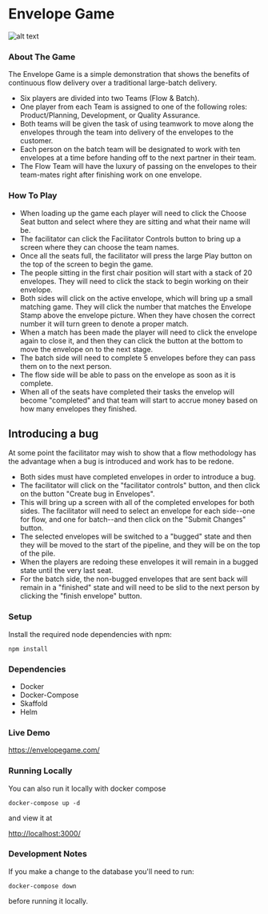 # Envelope Game
![alt text](./react/assets/screencap.png)

### About The Game
The Envelope Game is a simple demonstration that shows the benefits of continuous flow delivery over a traditional large-batch delivery. 
- Six players are divided into two Teams (Flow & Batch).
- One player from each Team is assigned to one of the following roles: Product/Planning, Development, or Quality Assurance.
- Both teams will be given the task of using teamwork to move along the envelopes through the team into delivery of the   envelopes to the customer.
- Each person on the batch team will be designated to work with ten envelopes at a time before handing off to the next partner in their team.
- The Flow Team will have the luxury of passing on the envelopes to their team-mates right after finishing work on one envelope.

### How To Play
- When loading up the game each player will need to click the Choose Seat button and select where they are sitting and what their name will be.
- The facilitator can click the Facilitator Controls button to bring up a screen where they can choose the team names.
- Once all the seats full, the facilitator will press the large Play button on the top of the screen to begin the game.
- The people sitting in the first chair position will start with a stack of 20 envelopes. They will need to click the stack to begin working on their envelope.
- Both sides will click on the active envelope, which will bring up a small matching game. They will click the number that matches the Envelope Stamp above the envelope picture. When they have chosen the correct number it will turn green to denote a proper match.
- When a match has been made the player will need to click the envelope again to close it, and then they can click the button at the bottom to move the envelope on to the next stage.
- The batch side will need to complete 5 envelopes before they can pass them on to the next person.
- The flow side will be able to pass on the envelope as soon as it is complete.
- When all of the seats have completed their tasks the envelop will become "completed" and that team will start to accrue money based on how many envelopes they finished.

## Introducing a bug
At some point the facilitator may wish to show that a flow methodology has the advantage when a bug is introduced and work has to be redone.
- Both sides must have completed envelopes in order to introduce a bug.
- The facilitator will click on the "facilitator controls" button, and then click on the button "Create bug in Envelopes".
- This will bring up a screen with all of the completed envelopes for both sides. The facilitator will need to select an envelope for each side--one for flow, and one for batch--and then click on the "Submit Changes" button.
- The selected envelopes will be switched to a "bugged" state and then they will be moved to the start of the pipeline, and they will be on the top of the pile.
- When the players are redoing these envelopes it will remain in a bugged state until the very last seat.
- For the batch side, the non-bugged envelopes that are sent back will remain in a "finished" state and will need to be slid to the next person by clicking the "finish envelope" button.

### Setup
Install the required node dependencies with npm:
```
npm install
```
### Dependencies

- Docker
- Docker-Compose
- Skaffold
- Helm

### Live Demo
<https://envelopegame.com/>

### Running Locally
You can also run it locally with docker compose
```
docker-compose up -d
```
and view it at

<http://localhost:3000/>

### Development Notes
If you make a change to the database you'll need to run: 
```
docker-compose down
```
before running it locally.

